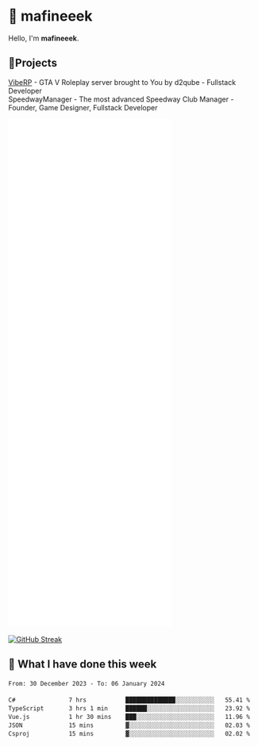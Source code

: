 # 👋 mafineeek
Hello, I'm **mafineeek**.

## 📝Projects

[VibeRP](https://v-rp.pl) - GTA V Roleplay server brought to You by d2qube - Fullstack Developer<br/>
SpeedwayManager - The most advanced Speedway Club Manager - Founder, Game Designer, Fullstack Developer


![](./github-metrics.svg)

[![GitHub Streak](https://streak-stats.demolab.com/?user=mafineeek)](https://git.io/streak-stats)

## 📰 What I have done this week
<!--START_SECTION:waka-->

```txt
From: 30 December 2023 - To: 06 January 2024

C#               7 hrs           ██████████████░░░░░░░░░░░   55.41 %
TypeScript       3 hrs 1 min     ██████░░░░░░░░░░░░░░░░░░░   23.92 %
Vue.js           1 hr 30 mins    ███░░░░░░░░░░░░░░░░░░░░░░   11.96 %
JSON             15 mins         ▓░░░░░░░░░░░░░░░░░░░░░░░░   02.03 %
Csproj           15 mins         ▓░░░░░░░░░░░░░░░░░░░░░░░░   02.02 %
```

<!--END_SECTION:waka-->
